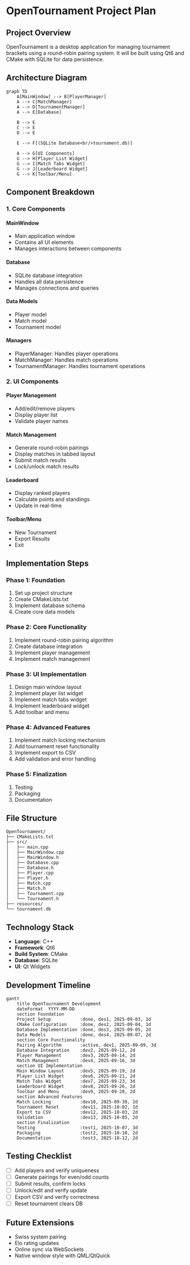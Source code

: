 # OpenTournament Project Plan

## Project Overview

OpenTournament is a desktop application for managing tournament brackets using a round-robin pairing system. It will be built using Qt6 and CMake with SQLite for data persistence.

## Architecture Diagram

```mermaid
graph TD
    A[MainWindow] --> B[PlayerManager]
    A --> C[MatchManager]
    A --> D[TournamentManager]
    A --> E[Database]

    B --> E
    C --> E
    D --> E

    E --> F[(SQLite Database<br/>tournament.db)]

    A --> G[UI Components]
    G --> H[Player List Widget]
    G --> I[Match Tabs Widget]
    G --> J[Leaderboard Widget]
    G --> K[Toolbar/Menu]
```

## Component Breakdown

### 1. Core Components

#### MainWindow

- Main application window
- Contains all UI elements
- Manages interactions between components

#### Database

- SQLite database integration
- Handles all data persistence
- Manages connections and queries

#### Data Models

- Player model
- Match model
- Tournament model

#### Managers

- PlayerManager: Handles player operations
- MatchManager: Handles match operations
- TournamentManager: Handles tournament operations

### 2. UI Components

#### Player Management

- Add/edit/remove players
- Display player list
- Validate player names

#### Match Management

- Generate round-robin pairings
- Display matches in tabbed layout
- Submit match results
- Lock/unlock match results

#### Leaderboard

- Display ranked players
- Calculate points and standings
- Update in real-time

#### Toolbar/Menu

- New Tournament
- Export Results
- Exit

## Implementation Steps

### Phase 1: Foundation

1. Set up project structure
2. Create CMakeLists.txt
3. Implement database schema
4. Create core data models

### Phase 2: Core Functionality

1. Implement round-robin pairing algorithm
2. Create database integration
3. Implement player management
4. Implement match management

### Phase 3: UI Implementation

1. Design main window layout
2. Implement player list widget
3. Implement match tabs widget
4. Implement leaderboard widget
5. Add toolbar and menu

### Phase 4: Advanced Features

1. Implement match locking mechanism
2. Add tournament reset functionality
3. Implement export to CSV
4. Add validation and error handling

### Phase 5: Finalization

1. Testing
2. Packaging
3. Documentation

## File Structure

```
OpenTournament/
├── CMakeLists.txt
├── src/
│   ├── main.cpp
│   ├── MainWindow.cpp
│   ├── MainWindow.h
│   ├── Database.cpp
│   ├── Database.h
│   ├── Player.cpp
│   ├── Player.h
│   ├── Match.cpp
│   ├── Match.h
│   ├── Tournament.cpp
│   └── Tournament.h
├── resources/
└── tournament.db
```

## Technology Stack

- **Language**: C++
- **Framework**: Qt6
- **Build System**: CMake
- **Database**: SQLite
- **UI**: Qt Widgets

## Development Timeline

```mermaid
gantt
    title OpenTournament Development
    dateFormat  YYYY-MM-DD
    section Foundation
    Project Setup           :done, des1, 2025-09-03, 1d
    CMake Configuration     :done, des2, 2025-09-04, 1d
    Database Implementation :done, des3, 2025-09-05, 2d
    Data Models             :done, des4, 2025-09-07, 2d
    section Core Functionality
    Pairing Algorithm       :active, dev1, 2025-09-09, 3d
    Database Integration    :dev2, 2025-09-12, 2d
    Player Management       :dev3, 2025-09-14, 2d
    Match Management        :dev4, 2025-09-16, 3d
    section UI Implementation
    Main Window Layout      :dev5, 2025-09-19, 2d
    Player List Widget      :dev6, 2025-09-21, 2d
    Match Tabs Widget       :dev7, 2025-09-23, 3d
    Leaderboard Widget      :dev8, 2025-09-26, 2d
    Toolbar and Menu        :dev9, 2025-09-28, 2d
    section Advanced Features
    Match Locking           :dev10, 2025-09-30, 2d
    Tournament Reset        :dev11, 2025-10-02, 1d
    Export to CSV           :dev12, 2025-10-03, 2d
    Validation              :dev13, 2025-10-05, 2d
    section Finalization
    Testing                 :test1, 2025-10-07, 3d
    Packaging               :test2, 2025-10-10, 2d
    Documentation           :test3, 2025-10-12, 2d
```

## Testing Checklist

- [ ] Add players and verify uniqueness
- [ ] Generate pairings for even/odd counts
- [ ] Submit results, confirm locks
- [ ] Unlock/edit and verify update
- [ ] Export CSV and verify correctness
- [ ] Reset tournament clears DB

## Future Extensions

- Swiss system pairing
- Elo rating updates
- Online sync via WebSockets
- Native window style with QML/QtQuick
